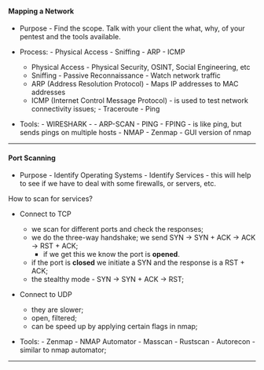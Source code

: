 
#### Mapping a Network

- Purpose - Find the scope. Talk with your client the what, why, of your pentest and the tools available.

- Process: - Physical Access
				- Sniffing
				- ARP
				- ICMP
	- Physical Access - Physical Security, OSINT, Social Engineering, etc
	- Sniffing  - Passive Reconnaissance
						- Watch network traffic
	- ARP (Address Resolution Protocol) - Maps IP addresses to MAC addresses
	- ICMP (Internet Control Message Protocol) - is used to test network connectivity issues;
										- Traceroute
										- Ping

- Tools:  - WIRESHARK - 
			 - ARP-SCAN
			 - PING
			 - FPING - is like ping, but sends pings on multiple hosts
			 - NMAP
			 - Zenmap - GUI version of nmap

---
#### Port Scanning

- Purpose - Identify Operating Systems
				 - Identify Services
						- this will help to see if we have to deal with some firewalls, or servers, etc.

How to scan for services?

- Connect to TCP 
	- we scan for different ports and check the responses; 
	- we do the three-way handshake; we send SYN -> SYN + ACK -> ACK -> RST + ACK; 
		- if we get this we know the port is **opened**.
	- if the port is **closed** we initiate a SYN and the response is a RST + ACK;
	- the stealthy mode - SYN -> SYN + ACK -> RST;
- Connect to UDP
	- they are slower;
	- open, filtered;
	- can be speed up by applying certain flags in nmap;

- Tools: - Zenmap
			- NMAP Automator
			- Masscan
			- Rustscan
			- Autorecon - similar to nmap automator;

---

